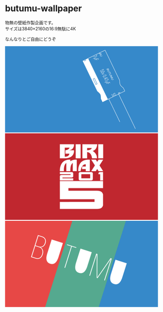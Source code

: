 # butumu-wallpaper

物無の壁紙作製企画です。  
サイズは3840×2160の16:9無駄に4K  

なんなりとご自由にどうぞ

<img alt=condenser src=https://github.com/hamps/butumu-wallpaper/blob/master/png/b-wallpaper-condenser.png>
<img alt=birimax src=https://github.com/hamps/butumu-wallpaper/blob/master/png/b-wallpaper-birimax.png>
<img alt=led src=https://github.com/hamps/butumu-wallpaper/blob/master/png/b-wallpaper-led.png>

